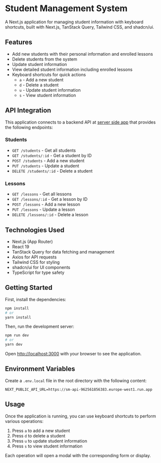# Student Management System

A Next.js application for managing student information with keyboard shortcuts, built with Next.js, TanStack Query, Tailwind CSS, and shadcn/ui.

## Features

- Add new students with their personal information and enrolled lessons
- Delete students from the system
- Update student information
- View detailed student information including enrolled lessons
- Keyboard shortcuts for quick actions
  - `a` - Add a new student
  - `d` - Delete a student
  - `u` - Update student information
  - `s` - View student information

## API Integration

This application connects to a backend API at [server side app](https://github.com/GamalSamadov/sm-api) that provides the following endpoints:

### Students

- `GET /students` - Get all students
- `GET /students/:id` - Get a student by ID
- `POST /students` - Add a new student
- `PUT /students` - Update a student
- `DELETE /students/:id` - Delete a student

### Lessons

- `GET /lessons` - Get all lessons
- `GET /lessons/:id` - Get a lesson by ID
- `POST /lessons` - Add a new lesson
- `PUT /lessons` - Update a lesson
- `DELETE /lessons/:id` - Delete a lesson

## Technologies Used

- Next.js (App Router)
- React 19
- TanStack Query for data fetching and management
- Axios for API requests
- Tailwind CSS for styling
- shadcn/ui for UI components
- TypeScript for type safety

## Getting Started

First, install the dependencies:

```bash
npm install
# or
yarn install
```

Then, run the development server:

```bash
npm run dev
# or
yarn dev
```

Open [http://localhost:3000](http://localhost:3000) with your browser to see the application.

## Environment Variables

Create a `.env.local` file in the root directory with the following content:

```
NEXT_PUBLIC_API_URL=https://sm-api-962561856383.europe-west1.run.app
```

## Usage

Once the application is running, you can use keyboard shortcuts to perform various operations:

1. Press `a` to add a new student
2. Press `d` to delete a student
3. Press `u` to update student information
4. Press `s` to view student information

Each operation will open a modal with the corresponding form or display.
